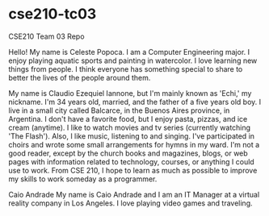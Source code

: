 # cse210-tc03
CSE210 Team 03 Repo

Hello! My name is Celeste Popoca. I am a Computer Engineering
major. I enjoy playing aquatic sports and painting in
watercolor. I love learning new things from people. I think
everyone has something special to share to better the lives
of the people around them.

My name is Claudio Ezequiel Iannone, but I'm mainly known as 'Echi,' my nickname. 
I'm 34 years old, married, and the father of a five years old boy. 
I live in a small city called Balcarce, in the Buenos Aires province, in Argentina. 
I don't have a favorite food, but I enjoy pasta, pizzas, and ice cream (anytime). 
I like to watch movies and tv series (currently watching 'The Flash'). Also, I like music, listening to and singing. 
I've participated in choirs and wrote some small arrangements for hymns in my ward. 
I'm not a good reader, except by the church books and magazines, blogs, or web pages with information related to technology, 
courses, or anything I could use to work. From CSE 210, I hope to learn as much as possible to improve my skills to work someday as a programmer.

Caio Andrade
My name is Caio Andrade and I am an IT Manager at a virtual reality company in Los Angeles.
I love playing video games and traveling.

